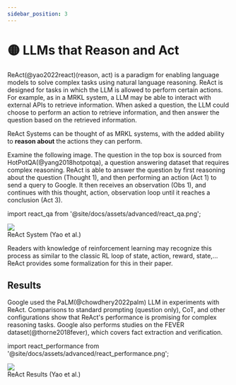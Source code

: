 ```yaml
---
sidebar_position: 3
---
```


# 🟡 LLMs that Reason and Act

ReAct(@yao2022react)(reason, act) is a paradigm for enabling language models to solve complex tasks using natural language reasoning. ReAct is designed for tasks in which the LLM is allowed to perform certain actions. For example, as in a MRKL system, a LLM may be able to interact with external APIs to retrieve information. When asked a question, the LLM could choose to perform an action to retrieve information, and then answer the question based on the retrieved information.

ReAct Systems can be thought of as MRKL systems, with the added ability to **reason about** the actions they can perform.

Examine the following image. The question in the top box is sourced from HotPotQA(@yang2018hotpotqa), a question answering dataset that requires complex reasoning. ReAct is able to answer the question by first reasoning about the question (Thought 1), and then performing an action (Act 1) to send a query to Google. It then receives an observation (Obs 1), and continues with this thought, action, observation loop until it reaches a conclusion (Act 3).


import react_qa from '@site/docs/assets/advanced/react_qa.png';

<div style={{textAlign: 'center'}}>
  <img src={react_qa} style={{width: "500px"}} />
</div>

<div style={{textAlign: 'center'}}>
ReAct System (Yao et al.)
</div>

Readers with knowledge of reinforcement learning may recognize this process as similar to the classic RL loop of state, action, reward, state,... ReAct provides some formalization for this in their paper.


## Results

Google used the PaLM(@chowdhery2022palm) LLM in experiments with ReAct. Comparisons to standard prompting (question only), CoT, and other configurations show that ReAct's performance is promising for complex reasoning tasks. Google also performs studies on the FEVER dataset(@thorne2018fever), which covers fact extraction and verification.

import react_performance from '@site/docs/assets/advanced/react_performance.png';

<div style={{textAlign: 'center'}}>
  <img src={react_performance} style={{width: "500px"}} />
</div>

<div style={{textAlign: 'center'}}>
ReAct Results (Yao et al.)
</div>

